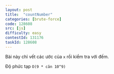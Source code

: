 ```yaml
---
layout: post
title:  "countNumber"
categories: [brute-force]
code: 128608
src: [js]
difficulty: easy
contestId: 131176
taskId: 128608
---
```


Bài này chỉ vết các ước của `x` rồi kiểm tra với đếm.

Độ phức tạp `O(9 * căn 10^9)`
